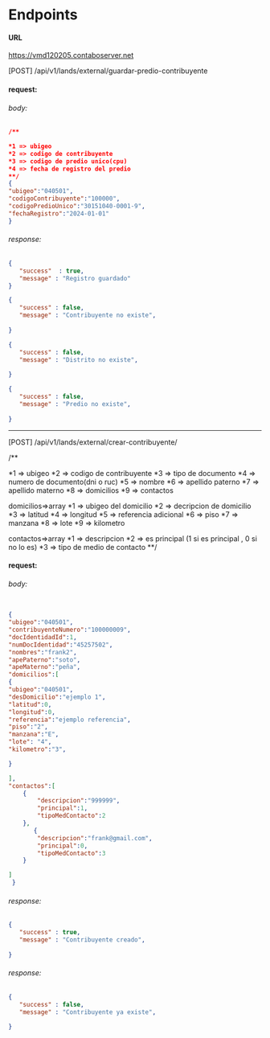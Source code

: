
# Endpoints

#### URL
https://vmd120205.contaboserver.net

[POST]  <hostname>/api/v1/lands/external/guardar-predio-contribuyente

#### request:
###### body: 

```json
/**

*1 => ubigeo
*2 => codigo de contribuyente
*3 => codigo de predio unico(cpu)
*4 => fecha de registro del predio
**/
{ 
"ubigeo":"040501", 
"codigoContribuyente":"100000", 
"codigoPredioUnico":"30151040-0001-9",
"fechaRegistro":"2024-01-01"
}
```

 

###### response:
```json
{
   "success"  : true,
   "message" : "Registro guardado"
}
``` 


```json
{
   "success" : false,
   "message" : "Contribuyente no existe",
  
}
```

```json
{
   "success" : false,
   "message" : "Distrito no existe",
  
}
```

```json
{
   "success" : false,
   "message" : "Predio no existe",
  
}
```




---

[POST] <hostname>/api/v1/lands/external/crear-contribuyente/

 /**

*1 => ubigeo
*2 => codigo de contribuyente
*3 => tipo de documento
*4 => numero de documento(dni o ruc)
*5 => nombre 
*6 => apellido paterno 
*7 => apellido materno
*8 => domicilios
*9 => contactos


domicilios=>array 
   *1 => ubigeo del domicilio 
   *2 => decripcion de domicilio
   *3 => latitud
   *4 => longitud
   *5  => referencia adicional
   *6  => piso
   *7  => manzana
   *8  => lote
   *9  => kilometro


contactos=>array 
   *1 => descripcion 
   *2 => es principal (1 si es principal , 0 si no lo es)
   *3 => tipo de medio de contacto
**/

#### request:
###### body: 

```json

{
"ubigeo":"040501", 
"contribuyenteNumero":"100000009", 
"docIdentidadId":1, 
"numDocIdentidad":"45257502", 
"nombres":"frank2", 
"apePaterno":"soto", 
"apeMaterno":"peña", 
"domicilios":[
{
"ubigeo":"040501",
"desDomicilio":"ejemplo 1",
"latitud":0,
"longitud":0,
"referencia":"ejemplo referencia",
"piso":"2",
"manzana":"E",
"lote": "4",
"kilometro":"3",

}

], 
"contactos":[
    {
        "descripcion":"999999",
        "principal":1,
        "tipoMedContacto":2
    },
       {
        "descripcion":"frank@gmail.com",
        "principal":0,
        "tipoMedContacto":3
    }

]
 }
```




###### response:
```json
{
   "success" : true,
   "message" : "Contribuyente creado",
  
}
```



###### response:
```json
{
   "success" : false,
   "message" : "Contribuyente ya existe",
  
}
```